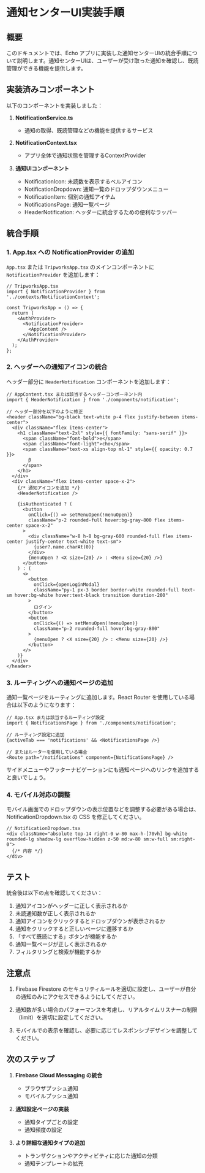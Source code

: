 # 通知センターUI実装手順

## 概要

このドキュメントでは、Echo アプリに実装した通知センターUIの統合手順について説明します。通知センターUIは、ユーザーが受け取った通知を確認し、既読管理ができる機能を提供します。

## 実装済みコンポーネント

以下のコンポーネントを実装しました：

1. **NotificationService.ts**
   - 通知の取得、既読管理などの機能を提供するサービス

2. **NotificationContext.tsx**
   - アプリ全体で通知状態を管理するContextProvider

3. **通知UIコンポーネント**
   - NotificationIcon: 未読数を表示するベルアイコン
   - NotificationDropdown: 通知一覧のドロップダウンメニュー
   - NotificationItem: 個別の通知アイテム
   - NotificationsPage: 通知一覧ページ
   - HeaderNotification: ヘッダーに統合するための便利なラッパー

## 統合手順

### 1. App.tsx への NotificationProvider の追加

`App.tsx` または `TripworksApp.tsx` のメインコンポーネントに `NotificationProvider` を追加します：

```tsx
// TripworksApp.tsx
import { NotificationProvider } from '../contexts/NotificationContext';

const TripworksApp = () => {
  return (
    <AuthProvider>
      <NotificationProvider>
        <AppContent />
      </NotificationProvider>
    </AuthProvider>
  );
};
```

### 2. ヘッダーへの通知アイコンの統合

ヘッダー部分に `HeaderNotification` コンポーネントを追加します：

```tsx
// AppContent.tsx または該当するヘッダーコンポーネント内
import { HeaderNotification } from './components/notification';

// ヘッダー部分を以下のように修正
<header className="bg-black text-white p-4 flex justify-between items-center">
  <div className="flex items-center">
    <h1 className="text-2xl" style={{ fontFamily: "sans-serif" }}>
      <span className="font-bold">e</span>
      <span className="font-light">cho</span>
      <span className="text-xs align-top ml-1" style={{ opacity: 0.7 }}>
        β
      </span>
    </h1>
  </div>
  <div className="flex items-center space-x-2">
    {/* 通知アイコンを追加 */}
    <HeaderNotification />
    
    {isAuthenticated ? (
      <button
        onClick={() => setMenuOpen(!menuOpen)}
        className="p-2 rounded-full hover:bg-gray-800 flex items-center space-x-2"
      >
        <div className="w-8 h-8 bg-gray-600 rounded-full flex items-center justify-center text-white text-sm">
          {user?.name.charAt(0)}
        </div>
        {menuOpen ? <X size={20} /> : <Menu size={20} />}
      </button>
    ) : (
      <>
        <button
          onClick={openLoginModal}
          className="py-1 px-3 border border-white rounded-full text-sm hover:bg-white hover:text-black transition duration-200"
        >
          ログイン
        </button>
        <button
          onClick={() => setMenuOpen(!menuOpen)}
          className="p-2 rounded-full hover:bg-gray-800"
        >
          {menuOpen ? <X size={20} /> : <Menu size={20} />}
        </button>
      </>
    )}
  </div>
</header>
```

### 3. ルーティングへの通知ページの追加

通知一覧ページをルーティングに追加します。React Router を使用している場合は以下のようになります：

```tsx
// App.tsx または該当するルーティング設定
import { NotificationsPage } from './components/notification';

// ルーティング設定に追加
{activeTab === 'notifications' && <NotificationsPage />}

// またはルーターを使用している場合
<Route path="/notifications" component={NotificationsPage} />
```

サイドメニューやフッターナビゲーションにも通知ページへのリンクを追加すると良いでしょう。

### 4. モバイル対応の調整

モバイル画面でのドロップダウンの表示位置などを調整する必要がある場合は、NotificationDropdown.tsx の CSS を修正してください。

```tsx
// NotificationDropdown.tsx
<div className="absolute top-14 right-0 w-80 max-h-[70vh] bg-white rounded-lg shadow-lg overflow-hidden z-50 md:w-80 sm:w-full sm:right-0">
  {/* 内容 */}
</div>
```

## テスト

統合後は以下の点を確認してください：

1. 通知アイコンがヘッダーに正しく表示されるか
2. 未読通知数が正しく表示されるか
3. 通知アイコンをクリックするとドロップダウンが表示されるか
4. 通知をクリックすると正しいページに遷移するか
5. 「すべて既読にする」ボタンが機能するか
6. 通知一覧ページが正しく表示されるか
7. フィルタリングと検索が機能するか

## 注意点

1. Firebase Firestore のセキュリティルールを適切に設定し、ユーザーが自分の通知のみにアクセスできるようにしてください。

2. 通知数が多い場合のパフォーマンスを考慮し、リアルタイムリスナーの制限（limit）を適切に設定してください。

3. モバイルでの表示を確認し、必要に応じてレスポンシブデザインを調整してください。

## 次のステップ

1. **Firebase Cloud Messaging の統合**
   - ブラウザプッシュ通知
   - モバイルプッシュ通知

2. **通知設定ページの実装**
   - 通知タイプごとの設定
   - 通知頻度の設定

3. **より詳細な通知タイプの追加**
   - トランザクションやアクティビティに応じた通知の分類
   - 通知テンプレートの拡充
